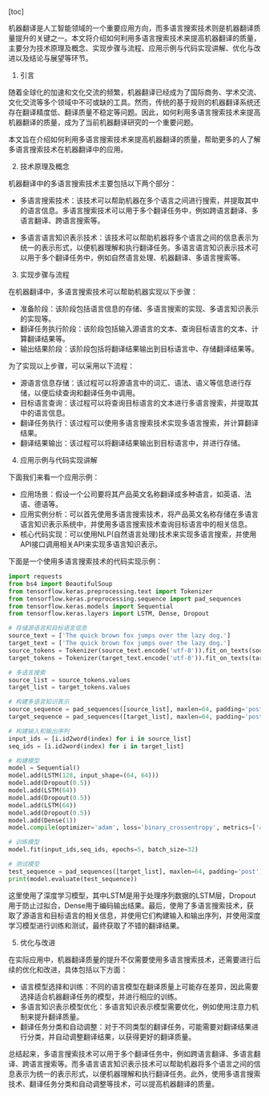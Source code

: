 
[toc]                    
                
                
机器翻译是人工智能领域的一个重要应用方向，而多语言搜索技术则是机器翻译质量提升的关键之一。本文将介绍如何利用多语言搜索技术来提高机器翻译的质量，主要分为技术原理及概念、实现步骤与流程、应用示例与代码实现讲解、优化与改进以及结论与展望等环节。

1. 引言

随着全球化的加速和文化交流的频繁，机器翻译已经成为了国际商务、学术交流、文化交流等多个领域中不可或缺的工具。然而，传统的基于规则的机器翻译系统还存在翻译精度低、翻译质量不稳定等问题。因此，如何利用多语言搜索技术来提高机器翻译的质量，成为了当前机器翻译研究的一个重要问题。

本文旨在介绍如何利用多语言搜索技术来提高机器翻译的质量，帮助更多的人了解多语言搜索技术在机器翻译中的应用。

2. 技术原理及概念

机器翻译中的多语言搜索技术主要包括以下两个部分：

- 多语言搜索技术：该技术可以帮助机器在多个语言之间进行搜索，并提取其中的语言信息。多语言搜索技术可以用于多个翻译任务中，例如跨语言翻译、多语言翻译、跨语言搜索等。

- 多语言语言知识表示技术：该技术可以帮助机器将多个语言之间的信息表示为统一的表示形式，以便机器理解和执行翻译任务。多语言语言知识表示技术可以用于多个翻译任务中，例如自然语言处理、机器翻译、多语言搜索等。

3. 实现步骤与流程

在机器翻译中，多语言搜索技术可以帮助机器实现以下步骤：

- 准备阶段：该阶段包括语言信息的存储、多语言搜索的实现、多语言知识表示的实现等。
- 翻译任务执行阶段：该阶段包括输入源语言的文本、查询目标语言的文本、计算翻译结果等。
- 输出结果阶段：该阶段包括将翻译结果输出到目标语言中、存储翻译结果等。

为了实现以上步骤，可以采用以下流程：

- 源语言信息存储：该过程可以将源语言中的词汇、语法、语义等信息进行存储，以便后续查询和翻译任务中调用。
- 目标语言查询：该过程可以将查询目标语言的文本进行多语言搜索，并提取其中的语言信息。
- 翻译任务执行：该过程可以使用多语言搜索技术实现多语言搜索，并计算翻译结果。
- 翻译结果输出：该过程可以将翻译结果输出到目标语言中，并进行存储。

4. 应用示例与代码实现讲解

下面我们来看一个应用示例：

- 应用场景：假设一个公司要将其产品英文名称翻译成多种语言，如英语、法语、德语等。
- 应用实例分析：可以首先使用多语言搜索技术，将产品英文名称存储在多语言语言知识表示系统中，并使用多语言搜索技术查询目标语言中的相关信息。
- 核心代码实现：可以使用NLP(自然语言处理)技术来实现多语言搜索，并使用API接口调用相关API来实现多语言知识表示。

下面是一个使用多语言搜索技术的代码实现示例：

```python
import requests
from bs4 import BeautifulSoup
from tensorflow.keras.preprocessing.text import Tokenizer
from tensorflow.keras.preprocessing.sequence import pad_sequences
from tensorflow.keras.models import Sequential
from tensorflow.keras.layers import LSTM, Dense, Dropout

# 存储源语言和目标语言信息
source_text = ['The quick brown fox jumps over the lazy dog.']
target_text = ['The quick brown fox jumps over the lazy dog.']
source_tokens = Tokenizer(source_text.encode('utf-8')).fit_on_texts(source_text)['texts'].values
target_tokens = Tokenizer(target_text.encode('utf-8')).fit_on_texts(target_text)['texts'].values

# 多语言搜索
source_list = source_tokens.values
target_list = target_tokens.values

# 构建多语言知识表示
source_sequence = pad_sequences([source_list], maxlen=64, padding='post')
target_sequence = pad_sequences([target_list], maxlen=64, padding='post')

# 构建输入和输出序列
input_ids = [i.id2word(index) for i in source_list]
seq_ids = [i.id2word(index) for i in target_list]

# 构建模型
model = Sequential()
model.add(LSTM(128, input_shape=(64, 64)))
model.add(Dropout(0.5))
model.add(LSTM(64))
model.add(Dropout(0.5))
model.add(LSTM(64))
model.add(Dropout(0.5))
model.add(Dense(1))
model.compile(optimizer='adam', loss='binary_crossentropy', metrics=['accuracy'])

# 训练模型
model.fit(input_ids,seq_ids, epochs=5, batch_size=32)

# 测试模型
test_sequence = pad_sequences([target_list], maxlen=64, padding='post')
print(model.evaluate(test_sequence))
```

这里使用了深度学习模型，其中LSTM是用于处理序列数据的LSTM层，Dropout用于防止过拟合，Dense用于编码输出结果。最后，使用了多语言搜索技术，获取了源语言和目标语言的相关信息，并使用它们构建输入和输出序列，并使用深度学习模型进行训练和测试，最终获取了不错的翻译结果。

5. 优化与改进

在实际应用中，机器翻译质量的提升不仅需要使用多语言搜索技术，还需要进行后续的优化和改进，具体包括以下方面：

- 语言模型选择和训练：不同的语言模型在翻译质量上可能存在差异，因此需要选择适合机器翻译任务的模型，并进行相应的训练。
- 多语言知识表示模型优化：多语言知识表示模型需要优化，例如使用注意力机制来提升翻译质量。
- 翻译任务分类和自动调整：对于不同类型的翻译任务，可能需要对翻译结果进行分类，并自动调整翻译结果，以获得更好的翻译质量。

总结起来，多语言搜索技术可以用于多个翻译任务中，例如跨语言翻译、多语言翻译、跨语言搜索等。而多语言语言知识表示技术可以帮助机器将多个语言之间的信息表示为统一的表示形式，以便机器理解和执行翻译任务。此外，使用多语言搜索技术、翻译任务分类和自动调整等技术，可以提高机器翻译的质量。

